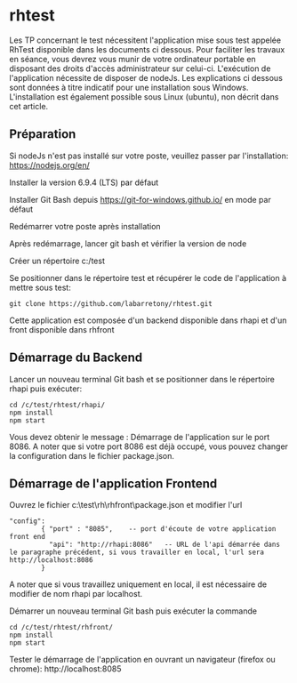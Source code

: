 # rhtest

Les TP concernant le test nécessitent l'application mise sous test appelée RhTest disponible dans les documents ci dessous. Pour faciliter les travaux en séance, vous devrez vous munir de votre ordinateur portable en disposant des droits d'accès administrateur sur celui-ci. L'exécution de l'application nécessite de disposer de nodeJs. Les explications ci dessous sont données à titre indicatif pour une installation sous Windows. L'installation est également possible sous Linux (ubuntu), non décrit dans cet article. 

## Préparation
Si nodeJs n'est pas installé sur votre poste, veuillez passer par l'installation: https://nodejs.org/en/

Installer la version 6.9.4 (LTS) par défaut

Installer Git Bash depuis https://git-for-windows.github.io/ en mode par défaut

Redémarrer votre poste après installation

Après redémarrage, lancer git bash et vérifier la version de node

Créer un répertoire c:/test

Se positionner dans le répertoire test et récupérer le code de l'application à mettre sous test:

``` git clone https://github.com/labarretony/rhtest.git ```

Cette application est composée d'un backend disponible dans rhapi et d'un front disponible dans rhfront

## Démarrage du Backend

Lancer un nouveau terminal Git bash et se positionner dans le répertoire rhapi puis exécuter:

``` 
cd /c/test/rhtest/rhapi/
npm install
npm start 
```

Vous devez obtenir le message : Démarrage de l'application sur le port 8086.
A noter que si votre port 8086 est déjà occupé, vous pouvez changer la configuration dans le fichier package.json.

## Démarrage de l'application Frontend

Ouvrez le fichier c:\test\rh\rhfront\package.json et modifier l'url 
```
"config":
        { "port" : "8085",    -- port d'écoute de votre application front end
          "api": "http://rhapi:8086"   -- URL de l'api démarrée dans le paragraphe précédent, si vous travailler en local, l'url sera http://localhost:8086
        }
```
 A noter que si vous travaillez uniquement en local, il est nécessaire de modifier de nom rhapi par localhost.
 
Démarrer un nouveau terminal Git bash puis exécuter la commande
``` 
cd /c/test/rhtest/rhfront/
npm install
npm start 
```


Tester le démarrage de l'application en ouvrant un navigateur (firefox ou chrome): http://localhost:8085
